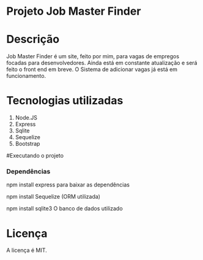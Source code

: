 # Projeto Job Master Finder

# Descrição

Job Master Finder é um site, feito por mim, para vagas de empregos focadas para desenvolvedores. Ainda está em constante
atualização e será feito o front end em breve. O Sistema de adicionar vagas já está em funcionamento.

# Tecnologias utilizadas

1. Node.JS
2. Express
3. Sqlite
4. Sequelize
5. Bootstrap

#Executando o projeto

### Dependências

npm install express para baixar as dependências

npm install Sequelize (ORM utilizada)

npm install sqlite3 O banco de dados utilizado

# Licença

A licença é MIT.
